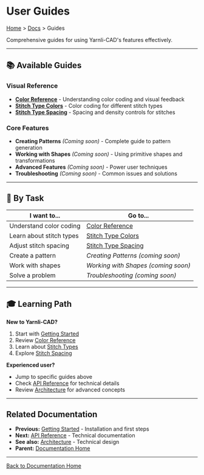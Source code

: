 # User Guides

[Home](../../README.md) > [Docs](../README.md) > Guides

Comprehensive guides for using Yarnli-CAD's features effectively.

---

## 📚 Available Guides

### Visual Reference
- **[Color Reference](colors.md)** - Understanding color coding and visual feedback
- **[Stitch Type Colors](stitch-type-colors.md)** - Color coding for different stitch types
- **[Stitch Type Spacing](stitch-type-spacing.md)** - Spacing and density controls for stitches

### Core Features
- **Creating Patterns** *(Coming soon)* - Complete guide to pattern generation
- **Working with Shapes** *(Coming soon)* - Using primitive shapes and transformations
- **Advanced Features** *(Coming soon)* - Power user techniques
- **Troubleshooting** *(Coming soon)* - Common issues and solutions

---

## 🎯 By Task

| I want to... | Go to... |
|--------------|----------|
| Understand color coding | [Color Reference](colors.md) |
| Learn about stitch types | [Stitch Type Colors](stitch-type-colors.md) |
| Adjust stitch spacing | [Stitch Type Spacing](stitch-type-spacing.md) |
| Create a pattern | *Creating Patterns (coming soon)* |
| Work with shapes | *Working with Shapes (coming soon)* |
| Solve a problem | *Troubleshooting (coming soon)* |

---

## 🎓 Learning Path

**New to Yarnli-CAD?**
1. Start with [Getting Started](../getting-started/)
2. Review [Color Reference](colors.md)
3. Learn about [Stitch Types](stitch-type-colors.md)
4. Explore [Stitch Spacing](stitch-type-spacing.md)

**Experienced user?**
- Jump to specific guides above
- Check [API Reference](../api/) for technical details
- Review [Architecture](../architecture/) for advanced concepts

---

## Related Documentation

- **Previous:** [Getting Started](../getting-started/) - Installation and first steps
- **Next:** [API Reference](../api/) - Technical documentation
- **See also:** [Architecture](../architecture/) - Technical design
- **Parent:** [Documentation Home](../README.md)

---

[Back to Documentation Home](../README.md)

